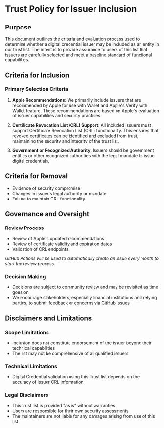 # Trust Policy for Issuer Inclusion

## Purpose

This document outlines the criteria and evaluation process used to determine whether a digital credential issuer may be included as an entity in our trust list. The intent is to provide assurance to users of this list that issuers are carefully selected and meet a baseline standard of functional capabilities.

## Criteria for Inclusion

### Primary Selection Criteria

1. **Apple Recommendations**: We primarily include issuers that are recommended by Apple for use with Wallet and Apple's Verify with Wallet feature. These recommendations are based on Apple's evaluation of issuer capabilities and security practices.

2. **Certificate Revocation List (CRL) Support**: All included issuers must support Certificate Revocation List (CRL) functionality. This ensures that revoked certificates can be identified and excluded from trust, maintaining the security and integrity of the trust list.

3. **Government or Recognized Authority**: Issuers should be government entities or other recognized authorities with the legal mandate to issue digital credentials.

## Criteria for Removal

- Evidence of security compromise
- Changes in issuer's legal authority or mandate
- Failure to maintain CRL functionality

## Governance and Oversight

### Review Process

- Review of Apple's updated recommendations
- Review of certificate validity and expiration dates
- Validation of CRL endpoints

_GitHub Actions will be used to automatically create an issue every month to start the review process_

### Decision Making

- Decisions are subject to community review and may be revisited as time goes on
- We encourage stakeholders, especially financial institutions and relying parties, to submit feedback or concerns via GitHub Issues

## Disclaimers and Limitations

### Scope Limitations

- Inclusion does not constitute endorsement of the issuer beyond their technical capabilities
- The list may not be comprehensive of all qualified issuers

### Technical Limitations

- Digital Credential validation using this Trust list depends on the accuracy of issuer CRL information

### Legal Disclaimers

- This trust list is provided "as is" without warranties
- Users are responsible for their own security assessments
- The maintainers are not liable for any damages arising from use of this list